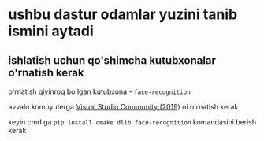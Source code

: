 # ushbu dastur odamlar yuzini tanib ismini aytadi
ishlatish uchun qo'shimcha kutubxonalar o'rnatish kerak
--------------------
o'rnatish qiyinroq bo'lgan kutubxona - `face-recognition`

avvalo kompyuterga [Visual Studio Community (2019)](https://my.visualstudio.com/Downloads?q=visual%20studio%202019&wt.mc_id=o~msft~vscom~older-downloads) ni o'rnatish kerak

keyin cmd ga ```pip install cmake dlib face-recognition``` komandasini berish kerak
